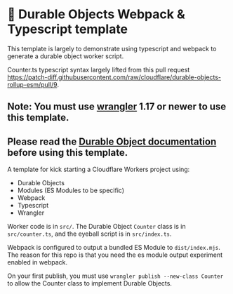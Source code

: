 # 👷 Durable Objects Webpack & Typescript template

This template is largely to demonstrate using typescript and webpack to generate a durable object worker script.

Counter.ts typescript syntax largely lifted from this pull request https://patch-diff.githubusercontent.com/raw/cloudflare/durable-objects-rollup-esm/pull/9.


## Note: You must use [wrangler](https://developers.cloudflare.com/workers/cli-wrangler/install-update) 1.17 or newer to use this template.

## Please read the [Durable Object documentation](https://developers.cloudflare.com/workers/learning/using-durable-objects) before using this template.

A template for kick starting a Cloudflare Workers project using:

- Durable Objects
- Modules (ES Modules to be specific)
- Webpack 
- Typescript
- Wrangler

Worker code is in `src/`. The Durable Object `Counter` class is in `src/counter.ts`, and the eyeball script is in `src/index.ts`.

Webpack is configured to output a bundled ES Module to `dist/index.mjs`. The reason for this repo is that you need the es module output experiment enabled in webpack.

On your first publish, you must use `wrangler publish --new-class Counter` to allow the Counter class to implement Durable Objects.
